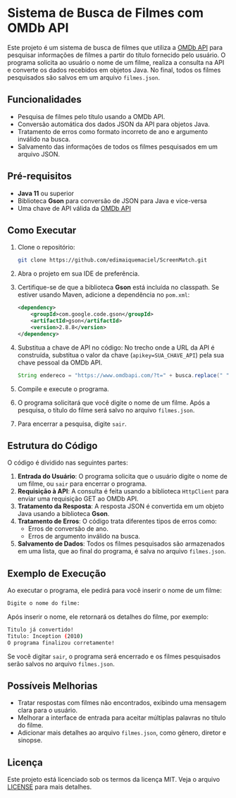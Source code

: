 # Sistema de Busca de Filmes com OMDb API

Este projeto é um sistema de busca de filmes que utiliza a [OMDb API](http://www.omdbapi.com/) para pesquisar informações de filmes a partir do título fornecido pelo usuário. O programa solicita ao usuário o nome de um filme, realiza a consulta na API e converte os dados recebidos em objetos Java. No final, todos os filmes pesquisados são salvos em um arquivo `filmes.json`.

## Funcionalidades

- Pesquisa de filmes pelo título usando a OMDb API.
- Conversão automática dos dados JSON da API para objetos Java.
- Tratamento de erros como formato incorreto de ano e argumento inválido na busca.
- Salvamento das informações de todos os filmes pesquisados em um arquivo JSON.

## Pré-requisitos

- **Java 11** ou superior
- Biblioteca **Gson** para conversão de JSON para Java e vice-versa
- Uma chave de API válida da [OMDb API](http://www.omdbapi.com/)

## Como Executar

1. Clone o repositório:
   ```bash
   git clone https://github.com/edimaiquemaciel/ScreenMatch.git
   ```
2. Abra o projeto em sua IDE de preferência.
3. Certifique-se de que a biblioteca **Gson** está incluída no classpath. Se estiver usando Maven, adicione a dependência no `pom.xml`:

   ```xml
   <dependency>
       <groupId>com.google.code.gson</groupId>
       <artifactId>gson</artifactId>
       <version>2.8.8</version>
   </dependency>
   ```

4. Substitua a chave de API no código:
   No trecho onde a URL da API é construída, substitua o valor da chave (`apikey=SUA_CHAVE_API`) pela sua chave pessoal da OMDb API.

   ```java
   String endereco = "https://www.omdbapi.com/?t=" + busca.replace(" ", "+") + "&apikey=SUA_CHAVE_API";
   ```

5. Compile e execute o programa.

6. O programa solicitará que você digite o nome de um filme. Após a pesquisa, o título do filme será salvo no arquivo `filmes.json`.

7. Para encerrar a pesquisa, digite `sair`.

## Estrutura do Código

O código é dividido nas seguintes partes:

1. **Entrada do Usuário**: O programa solicita que o usuário digite o nome de um filme, ou `sair` para encerrar o programa.
2. **Requisição à API**: A consulta é feita usando a biblioteca `HttpClient` para enviar uma requisição GET ao OMDb API.
3. **Tratamento da Resposta**: A resposta JSON é convertida em um objeto Java usando a biblioteca **Gson**.
4. **Tratamento de Erros**: O código trata diferentes tipos de erros como:
   - Erros de conversão de ano.
   - Erros de argumento inválido na busca.
5. **Salvamento de Dados**: Todos os filmes pesquisados são armazenados em uma lista, que ao final do programa, é salva no arquivo `filmes.json`.

## Exemplo de Execução

Ao executar o programa, ele pedirá para você inserir o nome de um filme:

```bash
Digite o nome do filme:
```

Após inserir o nome, ele retornará os detalhes do filme, por exemplo:

```bash
Titulo já convertido!
Titulo: Inception (2010)
O programa finalizou corretamente!
```

Se você digitar `sair`, o programa será encerrado e os filmes pesquisados serão salvos no arquivo `filmes.json`.

## Possíveis Melhorias

- Tratar respostas com filmes não encontrados, exibindo uma mensagem clara para o usuário.
- Melhorar a interface de entrada para aceitar múltiplas palavras no título do filme.
- Adicionar mais detalhes ao arquivo `filmes.json`, como gênero, diretor e sinopse.

## Licença

Este projeto está licenciado sob os termos da licença MIT. Veja o arquivo [LICENSE](LICENSE) para mais detalhes.
